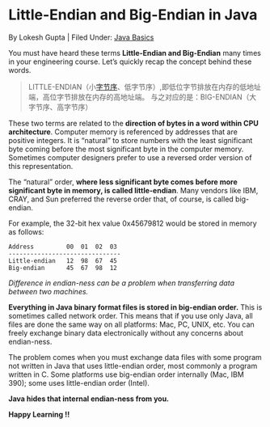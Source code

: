 # Little-Endian and Big-Endian in Java

By Lokesh Gupta | Filed Under: [Java Basics](https://howtodoinjava.com/java/basics/)

You must have heard these terms **Little-Endian and Big-Endian** many times in your engineering course. Let’s quickly recap the concept behind these words.

> LITTLE-ENDIAN（小[字节序](https://baike.baidu.com/item/字节序/1457160)、低字节序）,即低位字节排放在内存的低地址端，高位字节排放在内存的高地址端。 与之对应的是：BIG-ENDIAN（大字节序、高字节序）

These two terms are related to the **direction of bytes in a word within CPU architecture**. Computer memory is referenced by addresses that are positive integers. It is “natural” to store numbers with the least significant byte coming before the most significant byte in the computer memory. Sometimes computer designers prefer to use a reversed order version of this representation.

The “natural” order, **where less significant byte comes before more significant byte in memory, is called little-endian**. Many vendors like IBM, CRAY, and Sun preferred the reverse order that, of course, is called big-endian.

For example, the 32-bit hex value 0x45679812 would be stored in memory as follows:

```
Address         00  01  02  03
-------------------------------
Little-endian   12  98  67  45
Big-endian      45  67  98  12
```

*Difference in endian-ness can be a problem when transferring data between two machines.*

**Everything in Java binary format files is stored in big-endian order.** This is sometimes called network order. This means that if you use only Java, all files are done the same way on all platforms: Mac, PC, UNIX, etc. You can freely exchange binary data electronically without any concerns about endian-ness.

The problem comes when you must exchange data files with some program not written in Java that uses little-endian order, most commonly a program written in C. Some platforms use big-endian order internally (Mac, IBM 390); some uses little-endian order (Intel).

**Java hides that internal endian-ness from you.**

**Happy Learning !!**